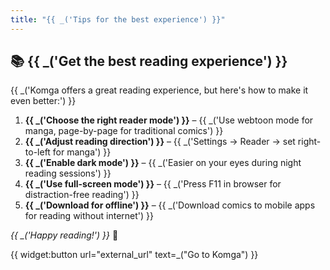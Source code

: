 ```yaml
---
title: "{{ _('Tips for the best experience') }}"
---
```


## 📚 {{ _('Get the best reading experience') }}

{{ _('Komga offers a great reading experience, but here\'s how to make it even better:') }}

1. **{{ _('Choose the right reader mode') }}** – {{ _('Use webtoon mode for manga, page-by-page for traditional comics') }}
2. **{{ _('Adjust reading direction') }}** – {{ _('Settings → Reader → set right-to-left for manga') }}
3. **{{ _('Enable dark mode') }}** – {{ _('Easier on your eyes during night reading sessions') }}
4. **{{ _('Use full-screen mode') }}** – {{ _('Press F11 in browser for distraction-free reading') }}
5. **{{ _('Download for offline') }}** – {{ _('Download comics to mobile apps for reading without internet') }}

*{{ _('Happy reading!') }}* 📖

{{ widget:button url="external_url" text=_("Go to Komga") }}
